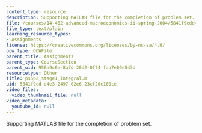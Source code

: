 ```yaml
---
content_type: resource
description: Supporting MATLAB file for the completion of problem set.
file: /courses/14-462-advanced-macroeconomics-ii-spring-2004/5841f9cdd4e3249702e623cf20c160ce_ps5p2_stage1_integral.m
file_type: text/plain
learning_resource_types:
- Assignments
license: https://creativecommons.org/licenses/by-nc-sa/4.0/
ocw_type: OCWFile
parent_title: Assignments
parent_type: CourseSection
parent_uid: 956a9c6e-8a7d-20d2-0f74-faa7e09e543d
resourcetype: Other
title: ps5p2_stage1_integral.m
uid: 5841f9cd-d4e3-2497-02e6-23cf20c160ce
video_files:
  video_thumbnail_file: null
video_metadata:
  youtube_id: null
---
```

Supporting MATLAB file for the completion of problem set.